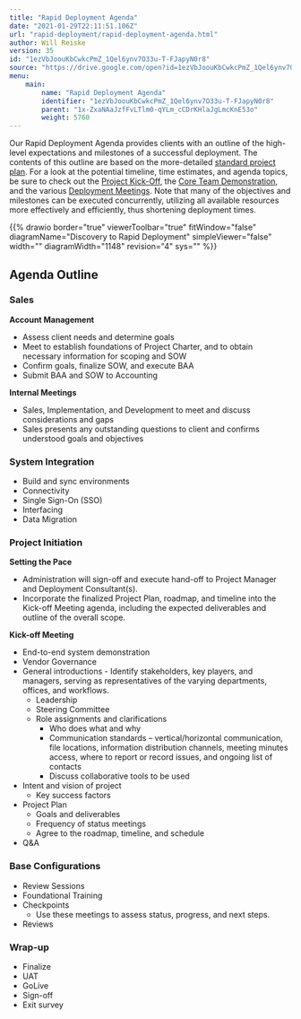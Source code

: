 ```yaml
---
title: "Rapid Deployment Agenda"
date: "2021-01-29T22:11:51.106Z"
url: "rapid-deployment/rapid-deployment-agenda.html"
author: Will Reiske
version: 35
id: "1ezVbJoouKbCwkcPmZ_1Qel6ynv7O33u-T-FJapyN0r8"
source: "https://drive.google.com/open?id=1ezVbJoouKbCwkcPmZ_1Qel6ynv7O33u-T-FJapyN0r8"
menu:
    main:
        name: "Rapid Deployment Agenda"
        identifier: "1ezVbJoouKbCwkcPmZ_1Qel6ynv7O33u-T-FJapyN0r8"
        parent: "1x-ZxaNAaJzfFvLTlm0-qYLm_cCDrKHlaJgLmcKnE53o"
        weight: 5760
---
```

Our Rapid Deployment Agenda provides clients with an outline of the high-level expectations and milestones of a successful deployment. The contents of this outline are based on the more-detailed [standard project plan](rapid-deployment-project-outline.html). For a look at the potential timeline, time estimates, and agenda topics, be sure to check out the [Project Kick-Off](rapid-deployment-agenda/project-kick-off-meeting.html), the [Core Team Demonstration](rapid-deployment-agenda/high-level-demonstration-for-core-team.html), and the various [Deployment Meetings](rapid-deployment-agenda/deployment-planning.html). Note that many of the objectives and milestones can be executed concurrently, utilizing all available resources more effectively and efficiently, thus shortening deployment times.



{{% drawio border="true" viewerToolbar="true" fitWindow="false" diagramName="Discovery to Rapid Deployment" simpleViewer="false" width="" diagramWidth="1148" revision="4" sys="" %}}

## Agenda Outline

### Sales

**Account Management**

* Assess client needs and determine goals
* Meet to establish foundations of Project Charter, and to obtain necessary information for scoping and SOW
* Confirm goals, finalize SOW, and execute BAA
* Submit BAA and SOW to Accounting

**Internal Meetings**

* Sales, Implementation, and Development to meet and discuss considerations and gaps
* Sales presents any outstanding questions to client and confirms understood goals and objectives

### System Integration

* Build and sync environments
* Connectivity
* Single Sign-On (SSO)
* Interfacing
* Data Migration

### Project Initiation

**Setting the Pace**

* Administration will sign-off and execute hand-off to Project Manager and Deployment Consultant(s).
* Incorporate the finalized Project Plan, roadmap, and timeline into the Kick-off Meeting agenda, including the expected deliverables and outline of the overall scope.

**Kick-off Meeting**

* End-to-end system demonstration
* Vendor Governance
* General introductions - Identify stakeholders, key players, and managers, serving as representatives of the varying departments, offices, and workflows.
    * Leadership
    * Steering Committee
    * Role assignments and clarifications
        * Who does what and why
        * Communication standards – vertical/horizontal communication, file locations, information distribution channels, meeting minutes access, where to report or record issues, and ongoing list of contacts
        * Discuss collaborative tools to be used
* Intent and vision of project
    * Key success factors
* Project Plan
    * Goals and deliverables
    * Frequency of status meetings
    * Agree to the roadmap, timeline, and schedule
* Q&A

### Base Configurations

* Review Sessions
* Foundational Training
* Checkpoints
    * Use these meetings to assess status, progress, and next steps.
* Reviews

### Wrap-up

* Finalize
* UAT
* GoLive
* Sign-off
* Exit survey
